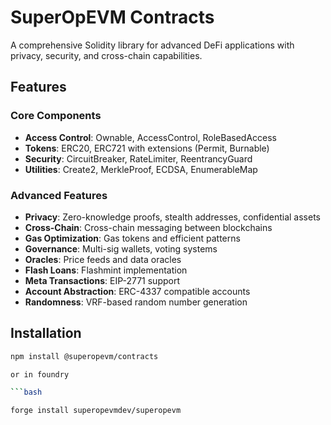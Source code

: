 # SuperOpEVM Contracts

A comprehensive Solidity library for advanced DeFi applications with privacy, security, and cross-chain capabilities.

## Features

### Core Components
- **Access Control**: Ownable, AccessControl, RoleBasedAccess
- **Tokens**: ERC20, ERC721 with extensions (Permit, Burnable)
- **Security**: CircuitBreaker, RateLimiter, ReentrancyGuard
- **Utilities**: Create2, MerkleProof, ECDSA, EnumerableMap

### Advanced Features
- **Privacy**: Zero-knowledge proofs, stealth addresses, confidential assets
- **Cross-Chain**: Cross-chain messaging between blockchains
- **Gas Optimization**: Gas tokens and efficient patterns
- **Governance**: Multi-sig wallets, voting systems
- **Oracles**: Price feeds and data oracles
- **Flash Loans**: Flashmint implementation
- **Meta Transactions**: EIP-2771 support
- **Account Abstraction**: ERC-4337 compatible accounts
- **Randomness**: VRF-based random number generation

## Installation

```bash
npm install @superopevm/contracts

or in foundry

```bash

forge install superopevmdev/superopevm
